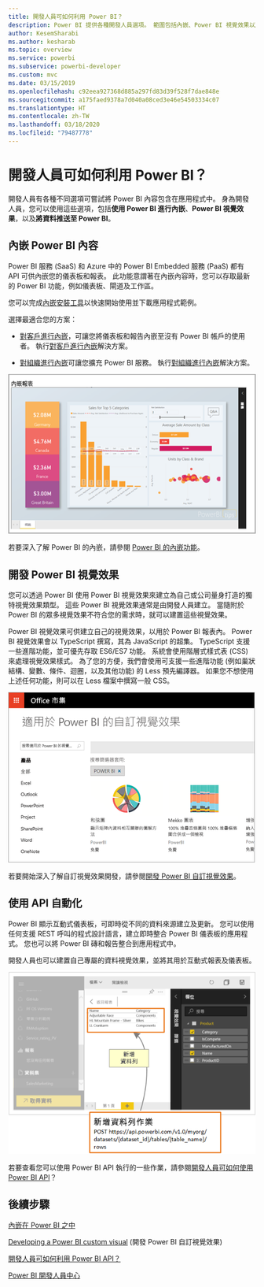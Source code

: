 ```yaml
---
title: 開發人員可如何利用 Power BI？
description: Power BI 提供各種開發人員選項。 範圍包括內嵌、Power BI 視覺效果以及串流資料集。
author: KesemSharabi
ms.author: kesharab
ms.topic: overview
ms.service: powerbi
ms.subservice: powerbi-developer
ms.custom: mvc
ms.date: 03/15/2019
ms.openlocfilehash: c92eea927368d885a297fd83d39f528f7dae848e
ms.sourcegitcommit: a175faed9378a7d040a08ced3e46e54503334c07
ms.translationtype: HT
ms.contentlocale: zh-TW
ms.lasthandoff: 03/18/2020
ms.locfileid: "79487778"
---
```

# <a name="what-can-developers-do-with-power-bi"></a>開發人員可如何利用 Power BI？

開發人員有各種不同選項可嘗試將 Power BI 內容包含在應用程式中。 身為開發人員，您可以使用這些選項，包括**使用 Power BI 進行內嵌**、**Power BI 視覺效果**，以及**將資料推送至 Power BI**。

## <a name="embedding-power-bi-content"></a>內嵌 Power BI 內容

Power BI 服務 (SaaS) 和 Azure 中的 Power BI Embedded 服務 (PaaS) 都有 API 可供內嵌您的儀表板和報表。 此功能意謂著在內嵌內容時，您可以存取最新的 Power BI 功能，例如儀表板、閘道及工作區。

您可以完成[內嵌安裝工具](https://aka.ms/embedsetup)以快速開始使用並下載應用程式範例。

選擇最適合您的方案：

* [對客戶進行內嵌](embedded/embedding.md#embedding-for-your-customers)，可讓您將儀表板和報告內嵌至沒有 Power BI 帳戶的使用者。 執行[對客戶進行內嵌](https://aka.ms/embedsetup/AppOwnsData)解決方案。

* [對組織進行內嵌](embedded/embedding.md#embedding-for-your-organization)可讓您擴充 Power BI 服務。 執行[對組織進行內嵌](https://aka.ms/embedsetup/UserOwnsData)解決方案。

![PBIE 範例](media/what-can-you-do/what-can-you-do-02.png)

若要深入了解 Power BI 的內嵌，請參閱 [Power BI 的內嵌功能](embedded/embedding.md)。

## <a name="developing-power-bi-visuals"></a>開發 Power BI 視覺效果

您可以透過 Power BI 使用 Power BI 視覺效果來建立為自己或公司量身打造的獨特視覺效果類型。 這些 Power BI 視覺效果通常是由開發人員建立。 當隨附於 Power BI 的眾多視覺效果不符合您的需求時，就可以建置這些視覺效果。

Power BI 視覺效果可供建立自己的視覺效果，以用於 Power BI 報表內。 Power BI 視覺效果會以 TypeScript 撰寫，其為 JavaScript 的超集。 TypeScript 支援一些進階功能，並可優先存取 ES6/ES7 功能。 系統會使用階層式樣式表 (CSS) 來處理視覺效果樣式。 為了您的方便，我們會使用可支援一些進階功能 (例如巢狀結構、變數、條件、迴圈，以及其他功能) 的 Less 預先編譯器。 如果您不想使用上述任何功能，則可以在 Less 檔案中撰寫一般 CSS。

![CV 範例](media/what-can-you-do/powerbi-custom-visual-store.png)

若要開始深入了解自訂視覺效果開發，請參閱[開發 Power BI 自訂視覺效果](visuals/custom-visual-develop-tutorial.md)。

## <a name="using-api-automation"></a>使用 API 自動化

Power BI 顯示互動式儀表板，可即時從不同的資料來源建立及更新。 您可以使用任何支援 REST 呼叫的程式設計語言，建立即時整合 Power BI 儀表板的應用程式。 您也可以將 Power BI 磚和報告整合到應用程式中。

開發人員也可以建置自己專屬的資料視覺效果，並將其用於互動式報表及儀表板。

![推送資料範例](media/what-can-you-do/powerbi-push-data.png)

若要查看您可以使用 Power BI API 執行的一些作業，請參閱[開發人員可如何使用 Power BI API](automation/overview-of-power-bi-rest-api.md)？

## <a name="next-steps"></a>後續步驟

[內嵌在 Power BI 之中](embedded/embedding.md)  

[Developing a Power BI custom visual](https://microsoft.github.io/PowerBI-visuals/docs/step-by-step-lab/developing-a-power-bi-custom-visual/) (開發 Power BI 自訂視覺效果)

[開發人員可如何利用 Power BI API？](automation/overview-of-power-bi-rest-api.md)

[Power BI 開發人員中心](https://powerbi.microsoft.com/developers/)